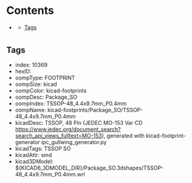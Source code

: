 



Contents
========

* [](#)
	* [Tags](#tags)

# 

## Tags

- index: 10369
- hexID: 
- oompType: FOOTPRINT
- oompSize: kicad
- oompColor: kicad-footprints
- oompDesc: Package_SO
- oompIndex: TSSOP-48_4.4x9.7mm_P0.4mm
- oompName: kicad-footprints/Package_SO/TSSOP-48_4.4x9.7mm_P0.4mm
- kicadDesc: TSSOP, 48 Pin (JEDEC MO-153 Var CD https://www.jedec.org/document_search?search_api_views_fulltext=MO-153), generated with kicad-footprint-generator ipc_gullwing_generator.py
- kicadTags: TSSOP SO
- kicadAttr: smd
- kicad3DModel: ${KICAD6_3DMODEL_DIR}/Package_SO.3dshapes/TSSOP-48_4.4x9.7mm_P0.4mm.wrl
